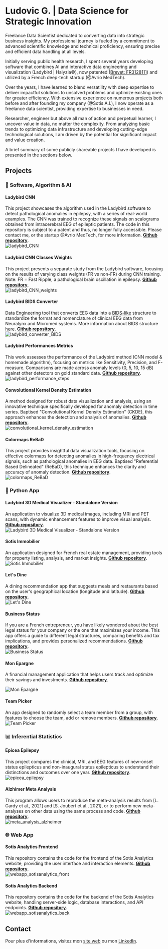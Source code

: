 # Ludovic G. | Data Science for Strategic Innovation

Freelance Data Scientist dedicated to converting data into strategic business insights. My professional journey is fueled by a commitment to advanced scientific knowledge and technical proficiency, ensuring precise and efficient data handling at all levels.

Initially serving public health research, I spent several years developing software that combines AI and interactive data engineering and visualization (Ladybird | Halyzia©), now patented ([Brevet: FR3128111](https://data.inpi.fr/brevets/FR3128111)) and utilized by a French deep-tech startup (@Avrio MedTech). 

Over the years, I have learned to blend versatility with deep expertise to deliver impactful solutions to unsolved problems and optimize existing ones for greater efficiency. With extensive experience on numerous projects both before and after founding my company (@Sotis A.I.), I now operate as a freelance data scientist, providing expertise to businesses in need. 

Researcher, engineer but above all man of action and perpetual learner, I uncover value in data, no matter the complexity. From analyzing basic trends to optimizing data infrastructure and developing cutting-edge technological solutions, I am driven by the potential for significant impact and value creation.

A brief summary of some publicly shareable projects I have developed is presented in the sections below.

## Projects

### 🤖 Software, Algorithm & AI

#### Ladybird CNN
This project showcases the algorithm used in the Ladybird software to detect pathological anomalies in epilepsy, with a series of real-world examples. The CNN was trained to recognize these signals on scalograms obtained from intracerebral EEG of epileptic patients. The code in this repository is subject to a patent and thus, no longer fully accessible. Please contact me, or the startup @Avrio MedTech, for more information. **[Github repository](https://github.com/LudovicGardy/ladybird_CNN)**.<br>
![ladybird_CNN](images/section1/image2.jpg)

#### Ladybird CNN Classes Weights
This project presents a separate study from the Ladybird software, focusing on the results of varying class weights (FR vs non-FR) during CNN training. Note: FR = Fast Ripple, a pathological brain oscillation in epilepsy. **[Github repository](https://github.com/LudovicGardy/ladybird_CNN_weights)**.<br>
![ladybird_CNN_weights](images/section1/image1.png)

#### Ladybird BIDS Converter
Data Engineering tool that converts EEG data into a [BIDS-like](https://bids.neuroimaging.io/) structure to standardize the format and nomenclature of clinical EEG data from Neuralynx and Micromed systems​. More information about BIDS structure here. **[Github repository](https://github.com/LudovicGardy/ladybird_converter_BIDS)**.<br>
![ladybird_converter_BIDS](images/section1/image6.png)

#### Ladybird Performances Metrics
This work assesses the performance of the Ladybird method (CNN model & homemade algorithm), focusing on metrics like Sensitivity, Precision, and F-measure. Comparisons are made across anomaly levels (0, 5, 10, 15 dB) against other detectors on gold standard data. **[Github repository](https://github.com/LudovicGardy/ladybird_performance_steps)**.<br>
![ladybird_performance_steps](images/section1/image3.jpg)

#### Convolutional Kernel Density Estimation
A method designed for robust data visualization and analysis, using an innovative technique specifically developed for anomaly detection in time series. Baptised "Convolutional Kernel Density Estimation" (CKDE), this approach enhances the detection and analysis of anomalies. **[Github repository](https://github.com/LudovicGardy/convolutional_kernel_density_estimation)**.<br>
![convolutional_kernel_density_estimation](images/section1/image4.png)

#### Colormaps ReBaD
This project provides insightful data visualization tools, focusing on effective colormaps for detecting anomalies in high-frequency electrical signals, such as pathological anomalies in EEG data. Baptised "Referential Based Delineated" (ReBaD), this technique enhances the clarity and accuracy of anomaly detection. **[Github repository](https://github.com/LudovicGardy/colormaps_ReBaD)**.<br>
![colormaps_ReBaD](images/section1/image5.png)

### 📱 Python App

#### Ladybird 3D Medical Visualizer - Standalone Version
An application to visualize 3D medical images, including MRI and PET scans, with dynamic enhancement features to improve visual analysis​. **[Github repository](https://github.com/LudovicGardy/ladybird_MRI)**.<br>
![Ladybird 3D Medical Visualizer - Standalone Version](images/section2/image1.png)

#### Sotis Immobilier
An application designed for French real estate management, providing tools for property listing, analysis, and market insights​. **[Github repository](https://github.com/LudovicGardy/app_sotisimmo)**.<br>
![Sotis Immobilier](images/section2/image2.png)

#### Let's Dine
A dining recommendation app that suggests meals and restaurants based on the user's geographical location (longitude and latitude). **[Github repository](https://github.com/LudovicGardy/app_lets_have_dinner)**.<br>
![Let's Dine](images/section2/image3.jpg)

#### Business Status
If you are a French entrepreneur, you have likely wondered about the best legal status for your company or the one that maximizes your income. This app offers a guide to different legal structures, comparing benefits and tax implications, and provides personalized recommendations. **[Github repository](https://github.com/LudovicGardy/app_business_status)**.<br>
![Business Status](images/section2/image5.png)

#### Mon Epargne
A financial management application that helps users track and optimize their savings and investments​. **[Github repository](https://github.com/LudovicGardy/app_asset_management)**.<br>

![Mon Epargne](images/section2/image4.png)

#### Team Picker
An app designed to randomly select a team member from a group, with features to choose the team, add or remove members. **[Github repository](https://github.com/LudovicGardy/app_team_picker)**.<br>
![Team Picker](images/section2/image6.png)

### 📊 Inferential Statistics

#### Epicea Epilepsy
This project compares the clinical, MRI, and EEG features of new-onset status epilepticus and non-inaugural status epilepticus to understand their distinctions and outcomes over one year. **[Github repository](https://github.com/LudovicGardy/epicea_epilepsy)**.<br>
![epicea_epilepsy](images/section3/image1.jpg)

#### Alzhimer Meta Analysis
This program allows users to reproduce the meta-analysis results from [L. Gardy et al., 2021] and [S. Joubert et al., 2021], or to perform new meta-analyses on other data using the same process and code. **[Github repository](https://github.com/LudovicGardy/meta_analysis_alzheimer)**.<br>
![meta_analysis_alzheimer](images/section3/image2.jpg)

### 🌐 Web App

#### Sotis Analytics Frontend
This repository contains the code for the frontend of the Sotis Analytics website, providing the user interface and interaction elements. **[Github repository](https://github.com/LudovicGardy/webapp_sotisanalytics_front)**.<br>
![webapp_sotisanalytics_front](images/section4/image1.png)

#### Sotis Analytics Backend
This repository contains the code for the backend of the Sotis Analytics website, handling server-side logic, database interactions, and API endpoints. **[Github repository](https://github.com/LudovicGardy/webapp_sotisanalytics_back)**.<br>
![webapp_sotisanalytics_back](https://via.placeholder.com/100)

## Contact

Pour plus d'informations, visitez mon [site web](https://www.sotisanalytics.com) ou mon [LinkedIn](https://www.linkedin.com/in/ludovic-gardy).
